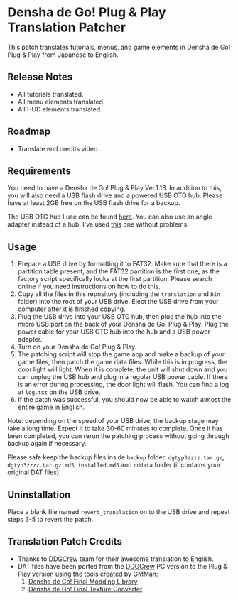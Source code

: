 Densha de Go! Plug & Play Translation Patcher
=======================================

This patch translates tutorials, menus, and game elements in Densha de Go! Plug & Play from Japanese to English. 

Release Notes
------------
- All tutorials translated.
- All menu elements translated.
- All HUD elements translated.

Roadmap
------------
- Translate end credits video.

Requirements
------------
You need to have a Densha de Go! Plug & Play Ver.1.13. In addition to this, you
will also need a USB flash drive and a powered USB OTG hub. Please have at
least 2GB free on the USB flash drive for a backup.

The USB OTG hub I use can be found [here](https://www.amazon.ca/gp/product/B07BDJN76M).
You can also use an angle adapter instead of a hub. I've used [this](https://www.amazon.es/dp/B07VRYLJKR) one without problems. 

Usage
-----

1. Prepare a USB drive by formatting it to FAT32. Make sure that there is a
   partition table present, and the FAT32 partition is the first one, as the
   factory script specifically looks at the first partition. Please search
   online if you need instructions on how to do this.
2. Copy all the files in this repository (including the `translation` and `bin` folder) into the root of your USB drive. Eject the USB
   drive from your computer after it is finished copying.
3. Plug the USB drive into your USB OTG hub, then plug the hub into the micro
   USB port on the back of your Densha de Go! Plug & Play. Plug the power
   cable for your USB OTG hub into the hub and a USB power adapter.
4. Turn on your Densha de Go! Plug & Play.
5. The patching script will stop the game app and make a backup of your game
   files, then patch the game data files. While this is in progress, the door light will light. When it is complete, the unit
   will shut down and you can unplug the USB hub and plug in a regular USB
   power cable. If there is an error during processing, the door light will
   flash. You can find a log at `log.txt` on the USB drive.
6. If the patch was successful, you should now be able to watch almost the entire game in English.

Note: depending on the speed of your USB drive, the backup stage may take a
long time. Expect it to take 30-60 minutes to complete. Once it has been
completed, you can rerun the patching process without going through backup
again if necessary. 

Please safe keep the backup files inside `backup` folder: `dgtyp3zzzz.tar.gz`,
`dgtyp3zzzz.tar.gz.md5`, `installed.md5` and `cddata` folder (it contains your original DAT files)


Uninstallation
--------------
Place a blank file named `revert_translation` on to the USB drive and repeat steps 3-5 to
revert the patch.

Translation Patch Credits
--------------
- Thanks to [DDGCrew](https://sites.google.com/view/ddgcrew/games/densha-de-go-final) team for their awesome translation to English.
- DAT files have been ported from the [DDGCrew](https://sites.google.com/view/ddgcrew/games/densha-de-go-final) PC version to the Plug & Play version using the tools created by [GMMan](https://github.com/GMMan):
  1. [Densha de Go! Final Modding Library](https://github.com/GMMan/libdgf) 
  2. [Densha de Go! Final Texture Converter](https://github.com/GMMan/dgf-texture-convert)
